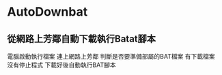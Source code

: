 # AutoDownbat
從網路上芳鄰自動下載執行Batat腳本
-------
電腦啟動執行檔案
連上網路上芳鄰
判斷是否要準備部屬的BAT檔案
有下載檔案
沒有停止程式
下載好後自動執行BAT腳本
